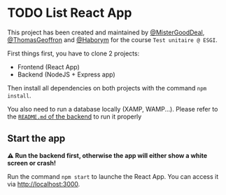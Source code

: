 # TODO List React App

This project has been created and maintained by [@MisterGoodDeal](https://github.com/MisterGoodDeal), [@ThomasGeoffron](https://github.com/ThomasGeoffron) and [@Haborym](https://github.com/Haborym) for the course `Test unitaire @ ESGI`.

First things first, you have to clone 2 projects:
- Frontend (React App)
- Backend (NodeJS + Express app)

Then install all dependencies on both projects with the command `npm install`.

You also need to run a database locally (XAMP, WAMP...). Please refer to the [`README.md` of the backend](https://github.com/MisterGoodDeal/todo-list-esgi-server) to run it properly

## Start the app

**⚠️ Run the backend first, otherwise the app will either show a white screen or crash!**

Run the command `npm start` to launche the React App. You can access it via [http://localhost:3000](http://localhost:3000).

